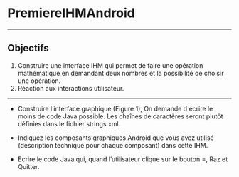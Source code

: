 # PremiereIHMAndroid

---
## Objectifs 

1. Construire une interface IHM qui permet de faire une opération mathématique en demandant 
deux nombres et la possibilité de choisir une opération.
1. Réaction aux interactions utilisateur.

---

  * Construire l’interface graphique (Figure 1), On demande d'écrire le moins de code Java possible. Les chaînes 
de caractères seront plutôt définies dans le fichier strings.xml. 

  * Indiquez les composants graphiques Android que vous avez utilisé (description technique  pour chaque 
composant)  dans cette IHM. 

  * Ecrire le code Java qui, quand l’utilisateur clique sur le bouton =, Raz et Quitter. 
